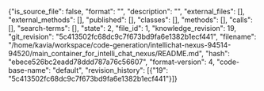 {"is_source_file": false, "format": "", "description": "", "external_files": [], "external_methods": [], "published": [], "classes": [], "methods": [], "calls": [], "search-terms": [], "state": 2, "file_id": 1, "knowledge_revision": 19, "git_revision": "5c413502fc68dc9c7f673bd9fa6e1382b1ecf441", "filename": "/home/kavia/workspace/code-generation/intellichat-nexus-94514-94520/main_container_for_intelli_chat_nexus/README.md", "hash": "ebece526bc2eadd78ddd787a76c56607", "format-version": 4, "code-base-name": "default", "revision_history": [{"19": "5c413502fc68dc9c7f673bd9fa6e1382b1ecf441"}]}